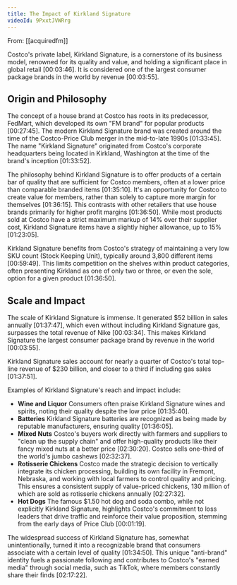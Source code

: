 ```yaml
---
title: The Impact of Kirkland Signature
videoId: 9PxxtJVWRrg
---
```


From: [[acquiredfm]] <br/> 

Costco's private label, Kirkland Signature, is a cornerstone of its business model, renowned for its quality and value, and holding a significant place in global retail <a class="yt-timestamp" data-t="00:03:46">[00:03:46]</a>. It is considered one of the largest consumer package brands in the world by revenue <a class="yt-timestamp" data-t="00:03:55">[00:03:55]</a>.

## Origin and Philosophy
The concept of a house brand at Costco has roots in its predecessor, FedMart, which developed its own "FM brand" for popular products <a class="yt-timestamp" data-t="00:27:45">[00:27:45]</a>. The modern Kirkland Signature brand was created around the time of the Costco-Price Club merger in the mid-to-late 1990s <a class="yt-timestamp" data-t="01:33:45">[01:33:45]</a>. The name "Kirkland Signature" originated from Costco's corporate headquarters being located in Kirkland, Washington at the time of the brand's inception <a class="yt-timestamp" data-t="01:33:52">[01:33:52]</a>.

The philosophy behind Kirkland Signature is to offer products of a certain bar of quality that are sufficient for Costco members, often at a lower price than comparable branded items <a class="yt-timestamp" data-t="01:35:10">[01:35:10]</a>. It's an opportunity for Costco to create value for members, rather than solely to capture more margin for themselves <a class="yt-timestamp" data-t="01:36:15">[01:36:15]</a>. This contrasts with other retailers that use house brands primarily for higher profit margins <a class="yt-timestamp" data-t="01:36:50">[01:36:50]</a>. While most products sold at Costco have a strict maximum markup of 14% over their supplier cost, Kirkland Signature items have a slightly higher allowance, up to 15% <a class="yt-timestamp" data-t="01:23:05">[01:23:05]</a>.

Kirkland Signature benefits from Costco's strategy of maintaining a very low SKU count (Stock Keeping Unit), typically around 3,800 different items <a class="yt-timestamp" data-t="00:59:49">[00:59:49]</a>. This limits competition on the shelves within product categories, often presenting Kirkland as one of only two or three, or even the sole, option for a given product <a class="yt-timestamp" data-t="01:36:50">[01:36:50]</a>.

## Scale and Impact
The scale of Kirkland Signature is immense. It generated $52 billion in sales annually <a class="yt-timestamp" data-t="01:37:47">[01:37:47]</a>, which even without including Kirkland Signature gas, surpasses the total revenue of Nike <a class="yt-timestamp" data-t="00:03:34">[00:03:34]</a>. This makes Kirkland Signature the largest consumer package brand by revenue in the world <a class="yt-timestamp" data-t="00:03:55">[00:03:55]</a>.

Kirkland Signature sales account for nearly a quarter of Costco's total top-line revenue of $230 billion, and closer to a third if including gas sales <a class="yt-timestamp" data-t="01:37:51">[01:37:51]</a>.

Examples of Kirkland Signature's reach and impact include:
*   **Wine and Liquor** Consumers often praise Kirkland Signature wines and spirits, noting their quality despite the low price <a class="yt-timestamp" data-t="01:35:40">[01:35:40]</a>.
*   **Batteries** Kirkland Signature batteries are recognized as being made by reputable manufacturers, ensuring quality <a class="yt-timestamp" data-t="01:36:05">[01:36:05]</a>.
*   **Mixed Nuts** Costco's buyers work directly with farmers and suppliers to "clean up the supply chain" and offer high-quality products like their fancy mixed nuts at a better price <a class="yt-timestamp" data-t="02:30:20">[02:30:20]</a>. Costco sells one-third of the world's jumbo cashews <a class="yt-timestamp" data-t="02:32:37">[02:32:37]</a>.
*   **Rotisserie Chickens** Costco made the strategic decision to vertically integrate its chicken processing, building its own facility in Fremont, Nebraska, and working with local farmers to control quality and pricing. This ensures a consistent supply of value-priced chickens, 130 million of which are sold as rotisserie chickens annually <a class="yt-timestamp" data-t="02:27:32">[02:27:32]</a>.
*   **Hot Dogs** The famous $1.50 hot dog and soda combo, while not explicitly Kirkland Signature, highlights Costco's commitment to loss leaders that drive traffic and reinforce their value proposition, stemming from the early days of Price Club <a class="yt-timestamp" data-t="00:01:19">[00:01:19]</a>.

The widespread success of Kirkland Signature has, somewhat unintentionally, turned it into a recognizable brand that consumers associate with a certain level of quality <a class="yt-timestamp" data-t="01:34:50">[01:34:50]</a>. This unique "anti-brand" identity fuels a passionate following and contributes to Costco's "earned media" through social media, such as TikTok, where members constantly share their finds <a class="yt-timestamp" data-t="02:17:22">[02:17:22]</a>.